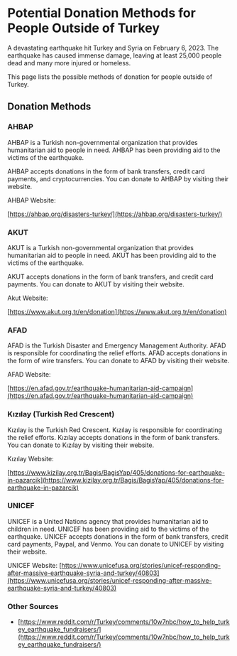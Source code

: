 # Potential Donation Methods for People Outside of Turkey

A devastating earthquake hit Turkey and Syria on February 6, 2023. The earthquake has caused immense damage, leaving at least 25,000 people dead and many more injured or homeless.

This page lists the possible methods of donation for people outside of Turkey.

## Donation Methods

### AHBAP

AHBAP is a Turkish non-governmental organization that provides humanitarian aid to people in need. AHBAP has been providing aid to the victims of the earthquake.

AHBAP accepts donations in the form of bank transfers, credit card payments, and cryptocurrencies. You can donate to AHBAP by visiting their website.

AHBAP Website:

[https://ahbap.org/disasters-turkey/](https://ahbap.org/disasters-turkey/)

### AKUT

AKUT is a Turkish non-governmental organization that provides humanitarian aid to people in need. AKUT has been providing aid to the victims of the earthquake.

AKUT accepts donations in the form of bank transfers, and credit card payments. You can donate to AKUT by visiting their website.

Akut Website:

[https://www.akut.org.tr/en/donation](https://www.akut.org.tr/en/donation)

### AFAD

AFAD is the Turkish Disaster and Emergency Management Authority. AFAD is responsible for coordinating the relief efforts. AFAD accepts donations in the form of wire transfers. You can donate to AFAD by visiting their website.

AFAD Website:

[https://en.afad.gov.tr/earthquake-humanitarian-aid-campaign](https://en.afad.gov.tr/earthquake-humanitarian-aid-campaign)

### Kızılay (Turkish Red Crescent)

Kızılay is the Turkish Red Crescent. Kızılay is responsible for coordinating the relief efforts. Kızılay accepts donations in the form of bank transfers. You can donate to Kızılay by visiting their website.

Kızılay Website:

[https://www.kizilay.org.tr/Bagis/BagisYap/405/donations-for-earthquake-in-pazarcik](https://www.kizilay.org.tr/Bagis/BagisYap/405/donations-for-earthquake-in-pazarcik)

### UNICEF

UNICEF is a United Nations agency that provides humanitarian aid to children in need. UNICEF has been providing aid to the victims of the earthquake. UNICEF accepts donations in the form of bank transfers, credit card payments, Paypal, and Venmo. You can donate to UNICEF by visiting their website.

UNICEF Website: [https://www.unicefusa.org/stories/unicef-responding-after-massive-earthquake-syria-and-turkey/40803](https://www.unicefusa.org/stories/unicef-responding-after-massive-earthquake-syria-and-turkey/40803)

### Other Sources

* [https://www.reddit.com/r/Turkey/comments/10w7nbc/how_to_help_turkey_earthquake_fundraisers/](https://www.reddit.com/r/Turkey/comments/10w7nbc/how_to_help_turkey_earthquake_fundraisers/)
